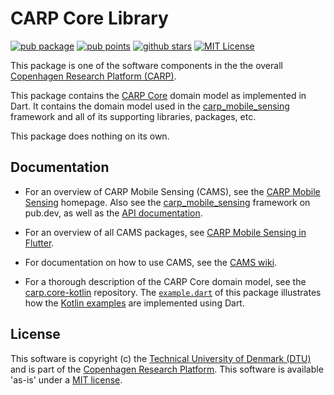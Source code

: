# CARP Core Library

[![pub package](https://img.shields.io/pub/v/carp_core.svg)](https://pub.dartlang.org/packages/carp_core)
[![pub points](https://img.shields.io/pub/points/carp_core?color=2E8B57&label=pub%20points)](https://pub.dev/packages/carp_core/score)
[![github stars](https://img.shields.io/github/stars/cph-cachet/carp.sensing-flutter.svg?style=flat&logo=github&colorB=deeppink&label=stars)](https://github.com/cph-cachet/carp.sensing-flutter)
[![MIT License](https://img.shields.io/badge/license-MIT-purple.svg)](https://opensource.org/licenses/MIT)

This package is one of the software components in the the overall [Copenhagen Research Platform (CARP)](https://carp.cachet.dk).

This package contains the [CARP Core](https://github.com/cph-cachet/carp.core-kotlin) domain model as implemented in Dart. It contains the domain model used in the [carp_mobile_sensing](https://pub.dev/packages/carp_mobile_sensing) framework and all of its supporting libraries, packages, etc.

This package does nothing on its own.

## Documentation

* For an overview of CARP Mobile Sensing (CAMS), see the [CARP Mobile Sensing](https://carp.cachet.dk/cams/) homepage. Also see the [carp_mobile_sensing](https://pub.dev/packages/carp_mobile_sensing) framework on pub.dev, as well as the [API documentation](https://pub.dev/documentation/carp_mobile_sensing/latest/).

* For an overview of all CAMS packages, see [CARP Mobile Sensing in Flutter](https://github.com/cph-cachet/carp.sensing-flutter).

* For documentation on how to use CAMS, see the [CAMS wiki](https://github.com/cph-cachet/carp.sensing-flutter/wiki).

* For a thorough description of the CARP Core domain model, see the [carp.core-kotlin](https://github.com/cph-cachet/carp.core-kotlin) repository. The [`example.dart`](https://pub.dev/packages/carp_core/example) of this package illustrates how the [Kotlin examples](https://github.com/cph-cachet/carp.core-kotlin#example) are implemented using Dart.

## License

This software is copyright (c) the [Technical University of Denmark (DTU)](https://www.dtu.dk) and is part of the [Copenhagen Research Platform](https://carp.cachet.dk/).
This software is available 'as-is' under a [MIT license](LICENSE).

